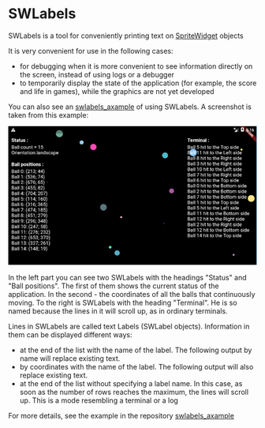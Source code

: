 # SWLabels

SWLabels is a tool for conveniently printing text on [SpriteWidget](https://github.com/spritewidget/spritewidget) objects

It is very convenient for use in the following cases:
- for debugging when it is more convenient to see information directly on the screen, instead of using logs or a debugger
- to temporarily display the state of the application (for example, the score and life in games), while the graphics are not yet developed

You can also see an [swlabels_axample](https://github.com/iLnaar/swlabels_example) of using SWLabels.
A screenshot is taken from this example:

![altText](https://raw.githubusercontent.com/iLnaar/swlabels/master/assets/demo.png "SWLabels")

In the left part you can see two SWLabels with the headings "Status" and "Ball positions".
The first of them shows the current status of the application. In the second - the coordinates of
all the balls that continuously moving. To the right is SWLabels with the heading "Terminal".
He is so named because the lines in it will scroll up, as in ordinary terminals.

Lines in SWLabels are called text Labels (SWLabel objects). Information in them can be displayed
different ways:
- at the end of the list with the name of the label. The following output by name will replace existing text.
- by coordinates with the name of the label. The following output will also replace existing text.
- at the end of the list without specifying a label name. In this case, as soon as the number of rows reaches the maximum,
the lines will scroll up. This is a mode resembling a terminal or a log

For more details, see the example in the repository [swlabels_axample](https://github.com/iLnaar/swlabels_example)